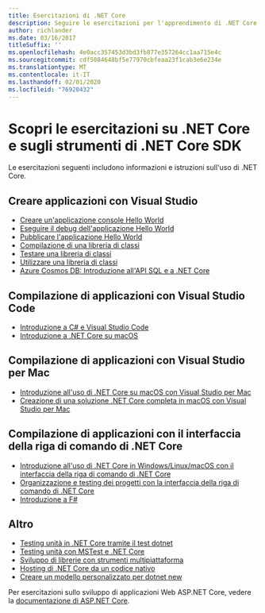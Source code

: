 ```yaml
---
title: Esercitazioni di .NET Core
description: Seguire le esercitazioni per l'apprendimento di .NET Core per compilare applicazioni e librerie su Mac, Linux e Windows.
author: richlander
ms.date: 03/16/2017
titleSuffix: ''
ms.openlocfilehash: 4e0acc357453d3bd3fb877e357264cc1aa715e4c
ms.sourcegitcommit: cdf5084648bf5e77970cbfeaa23f1cab3e6e234e
ms.translationtype: MT
ms.contentlocale: it-IT
ms.lasthandoff: 02/01/2020
ms.locfileid: "76920432"
---
```

# <a name="learn-net-core-and-the-net-core-sdk-tools-by-exploring-these-tutorials"></a>Scopri le esercitazioni su .NET Core e sugli strumenti di .NET Core SDK

Le esercitazioni seguenti includono informazioni e istruzioni sull'uso di .NET Core.

## <a name="create-applications-with-visual-studio"></a>Creare applicazioni con Visual Studio

- [Creare un'applicazione console Hello World](with-visual-studio.md)
- [Eseguire il debug dell'applicazione Hello World](debugging-with-visual-studio.md)
- [Pubblicare l'applicazione Hello World](publishing-with-visual-studio.md)
- [Compilazione di una libreria di classi](library-with-visual-studio.md)
- [Testare una libreria di classi](testing-library-with-visual-studio.md)
- [Utilizzare una libreria di classi](consuming-library-with-visual-studio.md)
- [Azure Cosmos DB: Introduzione all'API SQL e a .NET Core](/azure/cosmos-db/sql-api-dotnetcore-get-started)

## <a name="build-applications-with-visual-studio-code"></a>Compilazione di applicazioni con Visual Studio Code

- [Introduzione a C# e Visual Studio Code](with-visual-studio-code.md)
- [Introduzione a .NET Core su macOS](using-on-macos.md)

## <a name="build-applications-with-visual-studio-for-mac"></a>Compilazione di applicazioni con Visual Studio per Mac

- [Introduzione all'uso di .NET Core su macOS con Visual Studio per Mac](using-on-mac-vs.md)
- [Creazione di una soluzione .NET Core completa in macOS con Visual Studio per Mac](using-on-mac-vs-full-solution.md)

## <a name="build-applications-with-the-net-core-cli"></a>Compilazione di applicazioni con il interfaccia della riga di comando di .NET Core

- [Introduzione all'uso di .NET Core in Windows/Linux/macOS con il interfaccia della riga di comando di .NET Core](cli-create-console-app.md)
- [Organizzazione e testing dei progetti con la interfaccia della riga di comando di .NET Core](testing-with-cli.md)
- [Introduzione a F#](../../fsharp/get-started/get-started-command-line.md)

## <a name="other"></a>Altro

- [Testing unità in .NET Core tramite il test dotnet](../testing/unit-testing-with-dotnet-test.md)
- [Testing unità con MSTest e .NET Core](../testing/unit-testing-with-mstest.md)
- [Sviluppo di librerie con strumenti multipiattaforma](libraries.md)
- [Hosting di .NET Core da un codice nativo](netcore-hosting.md)
- [Creare un modello personalizzato per dotnet new](cli-templates-create-item-template.md)

Per esercitazioni sullo sviluppo di applicazioni Web ASP.NET Core, vedere la [documentazione di ASP.NET Core](/aspnet/core/).
